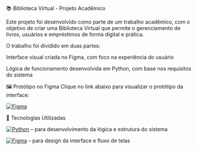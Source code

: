 📚 Biblioteca Virtual - Projeto Acadêmico


Este projeto foi desenvolvido como parte de um trabalho acadêmico, com o objetivo de criar uma Biblioteca Virtual que permite o gerenciamento de livros, usuários e empréstimos de forma digital e prática.

O trabalho foi dividido em duas partes:

Interface visual criada no Figma, com foco na experiência do usuário

Lógica de funcionamento desenvolvida em Python, com base nos requisitos do sistema

🖼️ Protótipo no Figma
Clique no link abaixo para visualizar o protótipo da interface:


[![Figma](https://img.shields.io/badge/Design-Figma-blue?logo=figma)](https://www.figma.com/proto/uMPkpyq5sWXAsi315S8mCc/biblioteca-virtual?node-id=4-189&p=f&t=PZWwXoeiX1DgB3MF-1&scaling=contain&content-scaling=fixed&page-id=0%3A1&starting-point-node-id=24%3A574&show-proto-sidebar=1)



🧠 Tecnologias Utilizadas

[![Python](https://img.shields.io/badge/Code-Python-blue?logo=python)](https://www.python.org/) – para desenvolvimento da lógica e estrutura do sistema

[![Figma](https://img.shields.io/badge/Design-Figma-blue?logo=figma)](https://www.figma.com/proto/uMPkpyq5sWXAsi315S8mCc/biblioteca-virtual?node-id=24-574&p=f&t=PZWwXoeiX1DgB3MF-1&scaling=contain&content-scaling=fixed&page-id=0%3A1&starting-point-node-id=24%3A574&show-proto-sidebar=1) – para design da interface e fluxo de telas

